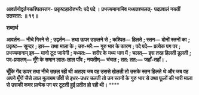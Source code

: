 **आवर्तनोद्वर्तनकश्पितस्तन-** **प्रकृष्टहारोरुभरै: पदे पदे ।** **प्रभज्यमानामिव मध्यतश्चलत्-** **पदप्रवालं नयतीं ततस्तत: ॥ १९॥** 

**शब्दार्थ** 

**आवर्तन—** **नीचे गिरने से** **; उद्वर्तन—** **तथा ऊपर उछलने से** **; कश्पित—** **हिलते** **; स्तन—** **दोनों स्तनों का** **; प्रकृष्ट—** **सुन्दर** **; हार—** **तथा** **माला के** **; उरु-भरै:—** **गुरु भार के कारण** **; पदे पदे—** **प्रत्येक पग पर** **; प्रभज्यमानाम् इव—** **मानो टूट जायेगी** **; मध्यत:—** **शरीर के** **मध्य भाग में** **; चलत्—** **इस तरह हिलती डुलती** **; पद-प्रवालम्—** **मूँगे के समान लाल-लाल पाँव** **; नयतीम्—** **चंचल** **; तत: तत:—** **जहाँ-तहाँ।** **.** 

**चूँकि गेंद ऊपर तथा नीचे उछल रही थी अतएव जब वह उससे खेलती तो उसके स्तन हिलते** **थे और जब वह अपने मूँगों जैसे लाल मुलायम पाँवों से इधर-उधर चलती तो उन स्तनों के गुरु** **भार से तथा फूलों की भारी माला से उसकी कमर प्रत्येक पग पर टूटती हुई प्रतीत हो रही थी।** **** 